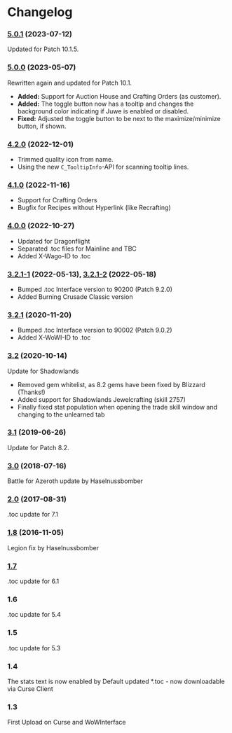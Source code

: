 # Changelog

### [5.0.1] (2023-07-12)

Updated for Patch 10.1.5.

### [5.0.0] (2023-05-07)

Rewritten again and updated for Patch 10.1.

- **Added:** Support for Auction House and Crafting Orders (as customer).
- **Added:** The toggle button now has a tooltip and changes the background color indicating if Juwe is enabled or disabled.
- **Fixed:** Adjusted the toggle button to be next to the maximize/minimize button, if shown.

### [4.2.0] (2022-12-01)

- Trimmed quality icon from name.
- Using the new `C_TooltipInfo`-API for scanning tooltip lines.

### [4.1.0] (2022-11-16)

- Support for Crafting Orders
- Bugfix for Recipes without Hyperlink (like Recrafting)

### [4.0.0] (2022-10-27)

- Updated for Dragonflight
- Separated .toc files for Mainline and TBC
- Added X-Wago-ID to .toc

### [3.2.1-1] (2022-05-13), [3.2.1-2] (2022-05-18)
- Bumped .toc Interface version to 90200 (Patch 9.2.0)
- Added Burning Crusade Classic version

### [3.2.1] (2020-11-20)
- Bumped .toc Interface version to 90002 (Patch 9.0.2)
- Added X-WoWI-ID to .toc

### [3.2] (2020-10-14)
Update for Shadowlands
- Removed gem whitelist, as 8.2 gems have been fixed by Blizzard (Thanks!)
- Added support for Shadowlands Jewelcrafting (skill 2757)
- Finally fixed stat population when opening the trade skill window and changing to the unlearned tab

### [3.1] (2019-06-26)
Update for Patch 8.2.

### [3.0] (2018-07-16)
Battle for Azeroth update by Haselnussbomber

### [2.0] (2017-08-31)
.toc update for 7.1

### [1.8] (2016-11-05)
Legion fix by Haselnussbomber

### [1.7]
.toc update for 6.1

### 1.6
.toc update for 5.4

### 1.5
.toc update for 5.3

### 1.4
The stats text is now enabled by Default
updated *.toc - now downloadable via Curse Client

### 1.3
First Upload on Curse and WoWInterface

[Unreleased]: https://github.com/Haselnussbomber/Juwe/compare/v5.0.1...HEAD
[5.0.1]: https://github.com/Haselnussbomber/Juwe/compare/v5.0.0...v5.0.1
[5.0.0]: https://github.com/Haselnussbomber/Juwe/compare/v4.2.0...v5.0.0
[4.2.0]: https://github.com/Haselnussbomber/Juwe/compare/v4.1.0...v4.2.0
[4.1.0]: https://github.com/Haselnussbomber/Juwe/compare/v4.0.0...v4.1.0
[4.0.0]: https://github.com/Haselnussbomber/Juwe/compare/v3.2.1-2...v4.0.0
[3.2.1-2]: https://github.com/Haselnussbomber/Juwe/compare/v3.2.1-1...v3.2.1-2
[3.2.1-1]: https://github.com/Haselnussbomber/Juwe/compare/v3.2.1...v3.2.1-1
[3.2.1]: https://github.com/Haselnussbomber/Juwe/compare/v3.2...v3.2.1
[3.2]: https://github.com/Haselnussbomber/Juwe/compare/v3.1...v3.2
[3.1]: https://github.com/Haselnussbomber/Juwe/compare/v3.0...v3.1
[3.0]: https://github.com/Haselnussbomber/Juwe/compare/v2.0...v3.0
[2.0]: https://github.com/Haselnussbomber/Juwe/compare/v1.8...v2.0
[1.8]: https://github.com/Haselnussbomber/Juwe/compare/v1.7...v1.8
[1.7]: https://github.com/Haselnussbomber/Juwe/commit/d312b2ac
